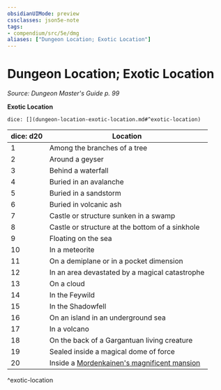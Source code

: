 ```yaml
---
obsidianUIMode: preview
cssclasses: json5e-note
tags:
- compendium/src/5e/dmg
aliases: ["Dungeon Location; Exotic Location"]
---
```

# Dungeon Location; Exotic Location
*Source: Dungeon Master's Guide p. 99* 

**Exotic Location**

`dice: [](dungeon-location-exotic-location.md#^exotic-location)`

| dice: d20 | Location |
|-----------|----------|
| 1 | Among the branches of a tree |
| 2 | Around a geyser |
| 3 | Behind a waterfall |
| 4 | Buried in an avalanche |
| 5 | Buried in a sandstorm |
| 6 | Buried in volcanic ash |
| 7 | Castle or structure sunken in a swamp |
| 8 | Castle or structure at the bottom of a sinkhole |
| 9 | Floating on the sea |
| 10 | In a meteorite |
| 11 | On a demiplane or in a pocket dimension |
| 12 | In an area devastated by a magical catastrophe |
| 13 | On a cloud |
| 14 | In the Feywild |
| 15 | In the Shadowfell |
| 16 | On an island in an underground sea |
| 17 | In a volcano |
| 18 | On the back of a Gargantuan living creature |
| 19 | Sealed inside a magical dome of force |
| 20 | Inside a [Mordenkainen's magnificent mansion](/Systems/5e/spells/mordenkainens-magnificent-mansion.md) |
^exotic-location